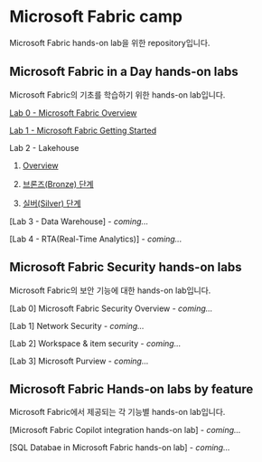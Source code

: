 # Microsoft Fabric camp
Microsoft Fabric hands-on lab을 위한 repository입니다.

## Microsoft Fabric in a Day hands-on labs
Microsoft Fabric의 기초를 학습하기 위한 hands-on lab입니다.

[Lab 0 - Microsoft Fabric Overview](/microsoft-fabric-in-a-day/Lab0%20Microsoft%20Fabric%20Overview/Lab0%20Microsoft%20Fabric%20Overview.md)

[Lab 1 - Microsoft Fabric Getting Started](/microsoft-fabric-in-a-day/Lab1%20Microsoft%20Fabric%20Getting%20Started/Lab02%20Microsoft%20Fabric%20Getting%20Started.md)

Lab 2 - Lakehouse
1. [Overview](/microsoft-fabric-in-a-day/Lab2%20Microosft%20Fabric%20Lakehouse/Lab2%20Microosft%20Fabric%20Lakehouse1.md)

2. [브론즈(Bronze) 단계](/microsoft-fabric-in-a-day/Lab2%20Microosft%20Fabric%20Lakehouse/Lab2%20Microosft%20Fabric%20Lakehouse2.md)

3. [실버(Silver) 단계](/microsoft-fabric-in-a-day/Lab2%20Microosft%20Fabric%20Lakehouse/Lab2%20Microosft%20Fabric%20Lakehouse3.md) 

[Lab 3 - Data Warehouse] - *coming...*

[Lab 4 - RTA(Real-Time Analytics)] - *coming...*

## Microsoft Fabric Security hands-on labs
Microsoft Fabric의 보안 기능에 대한 hands-on lab입니다.

[Lab 0] Microsoft Fabric Security Overview - *coming...*

[Lab 1] Network Security - *coming...*

[Lab 2] Workspace & item security - *coming...*

[Lab 3] Microsoft Purview - *coming...*

## Microsoft Fabric Hands-on labs by feature
Microsoft Fabric에서 제공되는 각 기능별 hands-on lab입니다.

[Microsoft Fabric Copilot integration hands-on lab] - *coming...*

[SQL Databae in Microsoft Fabric hands-on lab] - *coming...*